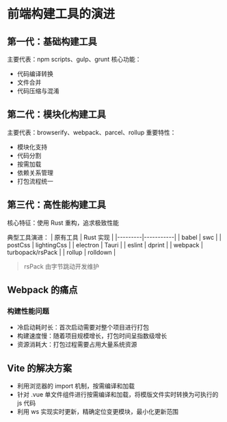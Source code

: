 # 前端构建工具的演进

## 第一代：基础构建工具

主要代表：npm scripts、gulp、grunt
核心功能：

- 代码编译转换
- 文件合并
- 代码压缩与混淆

## 第二代：模块化构建工具

主要代表：browserify、webpack、parcel、rollup
重要特性：

- 模块化支持
- 代码分割
- 按需加载
- 依赖关系管理
- 打包流程统一

## 第三代：高性能构建工具

核心特征：使用 Rust 重构，追求极致性能

典型工具演进：
| 原有工具 | Rust 实现 |
|---------|-----------|
| babel | swc |
| postCss | lightingCss |
| electron | Tauri |
| eslint | dprint |
| webpack | turbopack/rsPack |
| rollup | rolldown |

> rsPack 由字节跳动开发维护

## Webpack 的痛点

### 构建性能问题

- 冷启动耗时长：首次启动需要对整个项目进行打包
- 构建速度慢：随着项目规模增长，打包时间呈指数级增长
- 资源消耗大：打包过程需要占用大量系统资源

## Vite 的解决方案

- 利用浏览器的 import 机制，按需编译和加载
- 针对 .vue 单文件组件进行按需编译和加载，将模版文件实时转换为可执行的 js 代码
- 利用 ws 实现实时更新，精确定位变更模块，最小化更新范围
